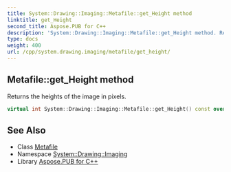 ```yaml
---
title: System::Drawing::Imaging::Metafile::get_Height method
linktitle: get_Height
second_title: Aspose.PUB for C++
description: 'System::Drawing::Imaging::Metafile::get_Height method. Returns the heights of the image in pixels in C++.'
type: docs
weight: 400
url: /cpp/system.drawing.imaging/metafile/get_height/
---
```

## Metafile::get_Height method


Returns the heights of the image in pixels.

```cpp
virtual int System::Drawing::Imaging::Metafile::get_Height() const override
```

## See Also

* Class [Metafile](../)
* Namespace [System::Drawing::Imaging](../../)
* Library [Aspose.PUB for C++](../../../)
